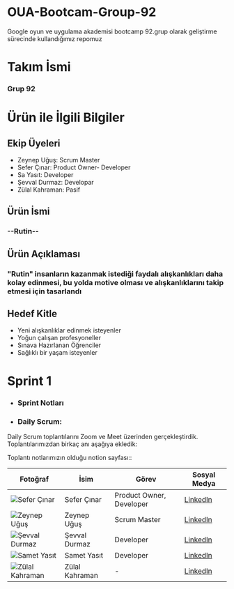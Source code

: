 # OUA-Bootcam-Group-92
Google oyun ve uygulama akademisi bootcamp 92.grup olarak geliştirme sürecinde kullandığımız repomuz
# Takım İsmi
 ### Grup 92 

# Ürün ile İlgili Bilgiler

## Ekip Üyeleri 
- Zeynep Uğuş: Scrum Master
- Sefer Çınar: Product Owner- Developer
- Sa Yasıt: Developer
- Şevval Durmaz: Developar
- Zülal Kahraman: Pasif 
## Ürün İsmi
### --Rutin--
## Ürün Açıklaması
### "Rutin" insanların kazanmak istediği faydalı alışkanlıkları daha kolay edinmesi, bu yolda motive olması ve alışkanlıklarını takip etmesi için tasarlandı 
## Hedef Kitle
- Yeni alışkanlıklar edinmek isteyenler 
- Yoğun çalışan profesyoneller
- Sınava Hazırlanan Öğrenciler
- Sağlıklı bir yaşam isteyenler

# Sprint 1
- ### Sprint Notları


- ### Daily Scrum: 
 Daily Scrum toplantılarını Zoom ve Meet üzerinden gerçekleştirdik. Toplantılarımızdan birkaç anı aşağıya ekledik:

Toplantı notlarımızın olduğu notion sayfası::

| Fotoğraf          | İsim            | Görev                        | Sosyal Medya          |
| ----------------- | --------------- | ---------------------------- | --------------------- |
| ![Sefer Çınar](foto_url_1) | Sefer Çınar     | Product Owner, Developer     | [LinkedIn](#)         |
| ![Zeynep Uğuş](foto_url_2) | Zeynep Uğuş     | Scrum Master                 | [LinkedIn](#)         |
| ![Şevval Durmaz](foto_url_3) | Şevval Durmaz   | Developer                    | [LinkedIn](#)         |
| ![Samet Yasıt](foto_url_4) | Samet Yasıt     | Developer                    | [LinkedIn](#)         |
| ![Zülal Kahraman](foto_url_5) | Zülal Kahraman  | -                            | [LinkedIn](#)         |
